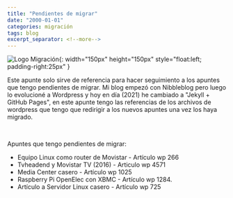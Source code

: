 ```yaml
---
title: "Pendientes de migrar"
date: "2000-01-01"
categories: migración
tags: blog
excerpt_separator: <!--more-->
---
```


![Logo Migración](/assets/img/posts/logo-migrate.svg){: width="150px" height="150px" style="float:left; padding-right:25px" } 

Este apunte solo sirve de referencia para hacer seguimiento a los apuntes que tengo pendientes de migrar. Mi blog empezó con Nibbleblog pero luego lo evolucioné a Wordpress y hoy en día (2021) he cambiado a "Jekyll + GitHub Pages", en este apunte tengo las referencias de los archivos de wordpress que tengo que redirigir a los nuevos apuntes una vez los haya migrado. 

<br clear="left"/>
<!--more-->

Apuntes que tengo pendientes de migrar: 

* Equipo Linux como router de Movistar - Artículo wp 266
* Tvheadend y Movistar TV (2016) - Articulo wp 4571
* Media Center casero - Artículo wp 1025
* Raspberry Pi OpenElec con XBMC - Artículo wp 1284.
* Artículo a Servidor Linux casero - Artículo wp 725
